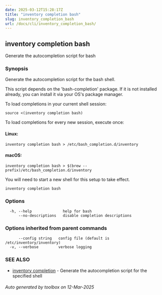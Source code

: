 ```yaml
---
date: 2025-03-12T15:28:17Z
title: "inventory completion bash"
slug: inventory_completion_bash
url: /docs/cli/inventory_completion_bash/
---
```

## inventory completion bash

Generate the autocompletion script for bash

### Synopsis

Generate the autocompletion script for the bash shell.

This script depends on the 'bash-completion' package.
If it is not installed already, you can install it via your OS's package manager.

To load completions in your current shell session:

	source <(inventory completion bash)

To load completions for every new session, execute once:

#### Linux:

	inventory completion bash > /etc/bash_completion.d/inventory

#### macOS:

	inventory completion bash > $(brew --prefix)/etc/bash_completion.d/inventory

You will need to start a new shell for this setup to take effect.


```
inventory completion bash
```

### Options

```
  -h, --help              help for bash
      --no-descriptions   disable completion descriptions
```

### Options inherited from parent commands

```
      --config string   config file (default is /etc/inventory/inventory)
  -v, --verbose         verbose logging
```

### SEE ALSO

* [inventory completion](/inventory/docs/cli/inventory_completion/)	 - Generate the autocompletion script for the specified shell

###### Auto generated by toolbox on 12-Mar-2025
